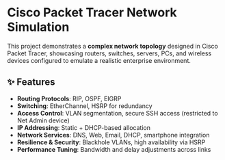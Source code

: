 # Cisco Packet Tracer Network Simulation

This project demonstrates a **complex network topology** designed in Cisco Packet Tracer, showcasing routers, switches, servers, PCs, and wireless devices configured to emulate a realistic enterprise environment.

## ✨ Features

- **Routing Protocols**: RIP, OSPF, EIGRP
- **Switching**: EtherChannel, HSRP for redundancy
- **Access Control**: VLAN segmentation, secure SSH access (restricted to Net Admin device)
- **IP Addressing**: Static + DHCP-based allocation
- **Network Services**: DNS, Web, Email, DHCP, smartphone integration
- **Resilience & Security**: Blackhole VLANs, high availability via HSRP
- **Performance Tuning**: Bandwidth and delay adjustments across links
